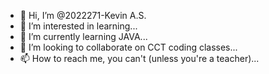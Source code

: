 - 👋 Hi, I’m @2022271-Kevin A.S.
- 👀 I’m interested in learning...
- 🌱 I’m currently learning JAVA...
- 💞️ I’m looking to collaborate on CCT coding classes...
- 📫 How to reach me, you can't (unless you're a teacher)...
